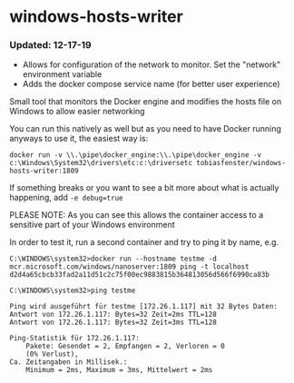 # windows-hosts-writer

### Updated: 12-17-19
- Allows for configuration of the network to monitor.  Set the "network" environment variable
- Adds the docker compose service name (for better user experience)


Small tool that monitors the Docker engine and modifies the hosts file on Windows to allow easier networking

You can run this natively as well but as you need to have Docker running anyways to use it, the easiest way is:

```docker run -v \\.\pipe\docker_engine:\\.\pipe\docker_engine -v c:\Windows\System32\drivers\etc:c:\driversetc tobiasfenster/windows-hosts-writer:1809```

If something breaks or you want to see a bit more about what is actually happening, add `-e debug=true`

PLEASE NOTE: As you can see this allows the container access to a sensitive part of your Windows environment

In order to test it, run a second container and try to ping it by name, e.g.
```
C:\WINDOWS\system32>docker run --hostname testme -d mcr.microsoft.com/windows/nanoserver:1809 ping -t localhost
d2d4a65cbcb33fad2a11d51c2c75f00ec9883815b364813056d566f6990ca83b

C:\WINDOWS\system32>ping testme

Ping wird ausgeführt für testme [172.26.1.117] mit 32 Bytes Daten:
Antwort von 172.26.1.117: Bytes=32 Zeit=2ms TTL=128
Antwort von 172.26.1.117: Bytes=32 Zeit=3ms TTL=128

Ping-Statistik für 172.26.1.117:
    Pakete: Gesendet = 2, Empfangen = 2, Verloren = 0
    (0% Verlust),
Ca. Zeitangaben in Millisek.:
    Minimum = 2ms, Maximum = 3ms, Mittelwert = 2ms
```
